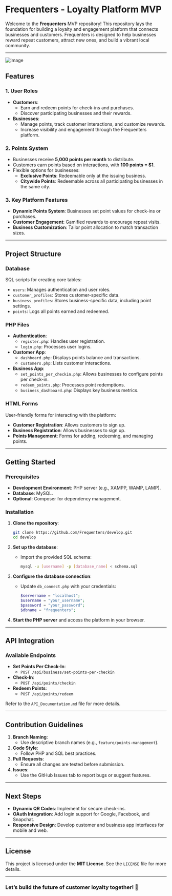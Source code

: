 # Frequenters - Loyalty Platform MVP

Welcome to the **Frequenters** MVP repository! This repository lays the foundation for building a loyalty and engagement platform that connects businesses and customers. Frequenters is designed to help businesses reward repeat customers, attract new ones, and build a vibrant local community.

---
![image](https://github.com/user-attachments/assets/faf3083b-d160-421f-91f4-58dda3da9496)

## Features

### 1. User Roles
- **Customers**:
  - Earn and redeem points for check-ins and purchases.
  - Discover participating businesses and their rewards.
- **Businesses**:
  - Manage points, track customer interactions, and customize rewards.
  - Increase visibility and engagement through the Frequenters platform.

### 2. Points System
- Businesses receive **5,000 points per month** to distribute.
- Customers earn points based on interactions, with **100 points = $1**.
- Flexible options for businesses:
  - **Exclusive Points**: Redeemable only at the issuing business.
  - **Citywide Points**: Redeemable across all participating businesses in the same city.

### 3. Key Platform Features
- **Dynamic Points System**: Businesses set point values for check-ins or purchases.
- **Customer Engagement**: Gamified rewards to encourage repeat visits.
- **Business Customization**: Tailor point allocation to match transaction sizes.

---

## Project Structure

### Database
SQL scripts for creating core tables:
- `users`: Manages authentication and user roles.
- `customer_profiles`: Stores customer-specific data.
- `business_profiles`: Stores business-specific data, including point settings.
- `points`: Logs all points earned and redeemed.

### PHP Files
- **Authentication**:
  - `register.php`: Handles user registration.
  - `login.php`: Processes user logins.
- **Customer App**:
  - `dashboard.php`: Displays points balance and transactions.
  - `customers.php`: Lists customer interactions.
- **Business App**:
  - `set_points_per_checkin.php`: Allows businesses to configure points per check-in.
  - `redeem_points.php`: Processes point redemptions.
  - `business_dashboard.php`: Displays key business metrics.

### HTML Forms
User-friendly forms for interacting with the platform:
- **Customer Registration**: Allows customers to sign up.
- **Business Registration**: Allows businesses to sign up.
- **Points Management**: Forms for adding, redeeming, and managing points.

---

## Getting Started

### Prerequisites
- **Development Environment**: PHP server (e.g., XAMPP, WAMP, LAMP).
- **Database**: MySQL.
- **Optional**: Composer for dependency management.

### Installation

1. **Clone the repository**:
    ```bash
    git clone https://github.com/Frequenters/develop.git
    cd develop
    ```

2. **Set up the database**:
    - Import the provided SQL schema:
      ```bash
      mysql -u [username] -p [database_name] < schema.sql
      ```

3. **Configure the database connection**:
    - Update `db_connect.php` with your credentials:
      ```php
      $servername = "localhost";
      $username = "your_username";
      $password = "your_password";
      $dbname = "frequenters";
      ```

4. **Start the PHP server** and access the platform in your browser.

---

## API Integration

### Available Endpoints
- **Set Points Per Check-In**:
  - `POST /api/business/set-points-per-checkin`
- **Check-In**:
  - `POST /api/points/checkin`
- **Redeem Points**:
  - `POST /api/points/redeem`

Refer to the `API_Documentation.md` file for more details.

---

## Contribution Guidelines

1. **Branch Naming**:
   - Use descriptive branch names (e.g., `feature/points-management`).
2. **Code Style**:
   - Follow PHP and SQL best practices.
3. **Pull Requests**:
   - Ensure all changes are tested before submission.
4. **Issues**:
   - Use the GitHub Issues tab to report bugs or suggest features.

---

## Next Steps

- **Dynamic QR Codes**: Implement for secure check-ins.
- **OAuth Integration**: Add login support for Google, Facebook, and Snapchat.
- **Responsive Design**: Develop customer and business app interfaces for mobile and web.

---

## License

This project is licensed under the **MIT License**. See the `LICENSE` file for more details.

---

### Let’s build the future of customer loyalty together! 🚀
